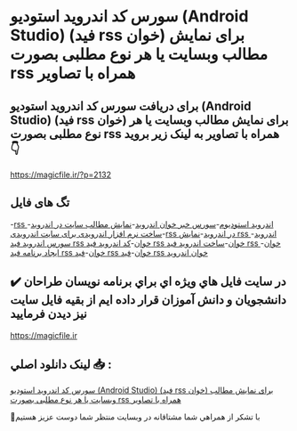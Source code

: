 # سورس کد اندروید استودیو (Android Studio) (فید rss خوان) برای نمایش مطالب وبسایت یا هر نوع مطلبی بصورت rss همراه با تصاویر

## برای دریافت سورس کد اندروید استودیو (Android Studio) (فید rss خوان) برای نمایش مطالب وبسایت یا هر نوع مطلبی بصورت rss همراه با تصاویر به لینک زیر بروید 👇

https://magicfile.ir/?p=2132

## تگ های فایل

-[rss اندروید استودیوم](https://magicfile.ir/product/%d8%b3%d9%88%d8%b1%d8%b3-%d9%88-%da%a9%d8%af-%d8%a7%d9%86%d8%af%d8%b1%d9%88%db%8c%d8%af-%d8%a7%d8%b3%d8%aa%d9%88%d8%af%db%8c%d9%88-android-studio%d8%ae%d8%a8%d8%b1-%d8%ae%d9%88%d8%a7%d9%86/)-[سورس خبر خوان اندروید](https://magicfile.ir/product/%d8%b3%d9%88%d8%b1%d8%b3-%d9%88-%da%a9%d8%af-%d8%a7%d9%86%d8%af%d8%b1%d9%88%db%8c%d8%af-%d8%a7%d8%b3%d8%aa%d9%88%d8%af%db%8c%d9%88-android-studio%d8%ae%d8%a8%d8%b1-%d8%ae%d9%88%d8%a7%d9%86/)-[نمایش مطالب سایت در اندروید](https://magicfile.ir/product/%d8%b3%d9%88%d8%b1%d8%b3-%d9%88-%da%a9%d8%af-%d8%a7%d9%86%d8%af%d8%b1%d9%88%db%8c%d8%af-%d8%a7%d8%b3%d8%aa%d9%88%d8%af%db%8c%d9%88-android-studio%d8%ae%d8%a8%d8%b1-%d8%ae%d9%88%d8%a7%d9%86/)-[ساخت نرم افزار اندرویدی برای سایت اندرویدی](https://magicfile.ir/product/%d8%b3%d9%88%d8%b1%d8%b3-%d9%88-%da%a9%d8%af-%d8%a7%d9%86%d8%af%d8%b1%d9%88%db%8c%d8%af-%d8%a7%d8%b3%d8%aa%d9%88%d8%af%db%8c%d9%88-android-studio%d8%ae%d8%a8%d8%b1-%d8%ae%d9%88%d8%a7%d9%86/)-[rss در اندروید](https://magicfile.ir/product/%d8%b3%d9%88%d8%b1%d8%b3-%d9%88-%da%a9%d8%af-%d8%a7%d9%86%d8%af%d8%b1%d9%88%db%8c%d8%af-%d8%a7%d8%b3%d8%aa%d9%88%d8%af%db%8c%d9%88-android-studio%d8%ae%d8%a8%d8%b1-%d8%ae%d9%88%d8%a7%d9%86/)-[نمایش rss اندروید](https://magicfile.ir/product/%d8%b3%d9%88%d8%b1%d8%b3-%d9%88-%da%a9%d8%af-%d8%a7%d9%86%d8%af%d8%b1%d9%88%db%8c%d8%af-%d8%a7%d8%b3%d8%aa%d9%88%d8%af%db%8c%d9%88-android-studio%d8%ae%d8%a8%d8%b1-%d8%ae%d9%88%d8%a7%d9%86/)-[سورس اندروید فید rss خوان](https://magicfile.ir/product/%d8%b3%d9%88%d8%b1%d8%b3-%d9%88-%da%a9%d8%af-%d8%a7%d9%86%d8%af%d8%b1%d9%88%db%8c%d8%af-%d8%a7%d8%b3%d8%aa%d9%88%d8%af%db%8c%d9%88-android-studio%d8%ae%d8%a8%d8%b1-%d8%ae%d9%88%d8%a7%d9%86/)-[کد اندروید فید rss خوان](https://magicfile.ir/product/%d8%b3%d9%88%d8%b1%d8%b3-%d9%88-%da%a9%d8%af-%d8%a7%d9%86%d8%af%d8%b1%d9%88%db%8c%d8%af-%d8%a7%d8%b3%d8%aa%d9%88%d8%af%db%8c%d9%88-android-studio%d8%ae%d8%a8%d8%b1-%d8%ae%d9%88%d8%a7%d9%86/)-[ساخت اندروید فید rss خوان](https://magicfile.ir/product/%d8%b3%d9%88%d8%b1%d8%b3-%d9%88-%da%a9%d8%af-%d8%a7%d9%86%d8%af%d8%b1%d9%88%db%8c%d8%af-%d8%a7%d8%b3%d8%aa%d9%88%d8%af%db%8c%d9%88-android-studio%d8%ae%d8%a8%d8%b1-%d8%ae%d9%88%d8%a7%d9%86/)-[ایجاد برنامه فید rss خوان](https://magicfile.ir/product/%d8%b3%d9%88%d8%b1%d8%b3-%d9%88-%da%a9%d8%af-%d8%a7%d9%86%d8%af%d8%b1%d9%88%db%8c%d8%af-%d8%a7%d8%b3%d8%aa%d9%88%d8%af%db%8c%d9%88-android-studio%d8%ae%d8%a8%d8%b1-%d8%ae%d9%88%d8%a7%d9%86/)-[فید rss خوان](https://magicfile.ir/product/%d8%b3%d9%88%d8%b1%d8%b3-%d9%88-%da%a9%d8%af-%d8%a7%d9%86%d8%af%d8%b1%d9%88%db%8c%d8%af-%d8%a7%d8%b3%d8%aa%d9%88%d8%af%db%8c%d9%88-android-studio%d8%ae%d8%a8%d8%b1-%d8%ae%d9%88%d8%a7%d9%86/)-[فید rss خوان اندروید](https://magicfile.ir/product/%d8%b3%d9%88%d8%b1%d8%b3-%d9%88-%da%a9%d8%af-%d8%a7%d9%86%d8%af%d8%b1%d9%88%db%8c%d8%af-%d8%a7%d8%b3%d8%aa%d9%88%d8%af%db%8c%d9%88-android-studio%d8%ae%d8%a8%d8%b1-%d8%ae%d9%88%d8%a7%d9%86/)

## ✔️ در سايت فايل هاي ويژه اي براي برنامه نويسان طراحان دانشجويان و دانش آموزان قرار داده ايم از بقيه فايل سايت نيز ديدن فرماييد

https://magicfile.ir


## لينک دانلود اصلي 📥 :

[سورس کد اندروید استودیو (Android Studio) (فید rss خوان) برای نمایش مطالب وبسایت یا هر نوع مطلبی بصورت rss همراه با تصاویر](https://magicfile.ir/product/%d8%b3%d9%88%d8%b1%d8%b3-%d9%88-%da%a9%d8%af-%d8%a7%d9%86%d8%af%d8%b1%d9%88%db%8c%d8%af-%d8%a7%d8%b3%d8%aa%d9%88%d8%af%db%8c%d9%88-android-studio%d8%ae%d8%a8%d8%b1-%d8%ae%d9%88%d8%a7%d9%86/) 


🙏با تشکر از همراهي شما مشتاقانه در وبسایت منتظر شما دوست عزیز هستیم

